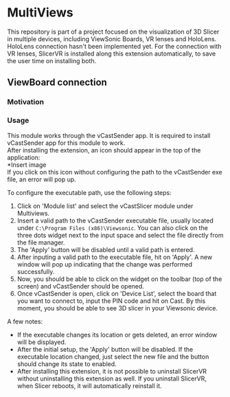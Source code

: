 # MultiViews

This repository is part of a project focused on the visualization of 3D Slicer in multiple devices, including ViewSonic Boards, VR lenses and HoloLens. HoloLens connection hasn't been implemented yet. For the connection with VR lenses, SlicerVR is installed along this extension automatically, to save the user time on installing both. 

## ViewBoard connection
### Motivation

### Usage
This module works through the vCastSender app. It is required to install vCastSender app for this module to work.\
After installing the extension, an icon should appear in the top of the application:\
*Insert image\
If you click on this icon without configuring the path to the vCastSender exe file, an error will pop up.

To configure the executable path, use the following steps:

1. Click on 'Module list' and select the vCastSlicer module under Multiviews.
2. Insert a valid path to the vCastSender executable file, usually located under ``` C:\Program Files (x86)\Viewsonic ```. You can also click on the three dots widget next to the input space and select the file directly from the file manager. 
3. The 'Apply' button will be disabled until a valid path is entered.
4. After inputing a valid path to the executable file, hit on 'Apply'. A new window will pop up indicating that the change was performed successfully.
5. Now, you should be able to click on the widget on the toolbar (top of the screen) and vCastSender should be opened.
6. Once vCastSender is open, click on 'Device List', select the board that you want to connect to, input the PIN code and hit on Cast. By this moment, you should be able to see 3D slicer in your Viewsonic device.

A few notes:
* If the executable changes its location or gets deleted, an error window will be displayed. 
* After the initial setup, the 'Apply' button will be disabled. If the executable location changed, just select the new file and the button should change its state to enabled.
* After installing this extension, it is not possible to uninstall SlicerVR without uninstalling this extension as well. If you uninstall SlicerVR, when Slicer reboots, it will automatically reinstall it. 
